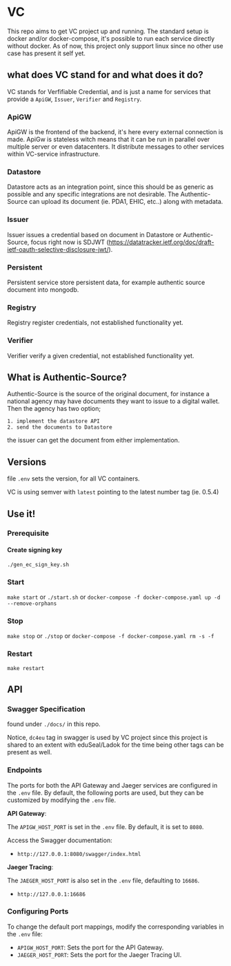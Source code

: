 # VC

This repo aims to get VC project up and running. The standard setup is docker and/or docker-compose, it's possible to run each service directly without docker. As of now, this project only support linux since no other use case has present it self yet. 

## what does VC stand for and what does it do?
VC stands for Verfifiable Credential, and is just a name for services that provide a `ApiGW`, `Issuer`, `Verifier` and `Registry`.


### ApiGW
ApiGW is the frontend of the backend, it's here every external connection is made. ApiGw is stateless witch means that it can be run in parallel over multiple server or even datacenters.
It distribute messages to other services within VC-service infrastructure.

### Datastore
Datastore acts as an integration point, since this should be as generic as possible and any specific integrations are not desirable. The Authentic-Source can upload its document (ie. PDA1, EHIC, etc..) along with metadata. 

### Issuer
Issuer issues a credential based on document in Datastore or Authentic-Source, focus right now is SDJWT (https://datatracker.ietf.org/doc/draft-ietf-oauth-selective-disclosure-jwt/).

### Persistent
Persistent service store persistent data, for example authentic source document into mongodb.

### Registry
Registry register credentials, not established functionality yet.

### Verifier
Verifier verify a given credential, not established functionality yet.

## What is Authentic-Source?
Authentic-Source is the source of the original document, for instance a national agency may have documents they want to issue to a digital wallet. Then the agency has two option;
    
    1. implement the datastore API
    2. send the documents to Datastore
    
the issuer can get the document from either implementation.

## Versions

file `.env` sets the version, for all VC containers.

VC is using semver with `latest` pointing to the latest number tag (ie. 0.5.4)

## Use it!

### Prerequisite
#### Create signing key
`./gen_ec_sign_key.sh`

### Start
`make start` or `./start.sh` or `docker-compose -f docker-compose.yaml up -d --remove-orphans`

### Stop
`make stop` or `./stop` or `docker-compose -f docker-compose.yaml rm -s -f`

### Restart
`make restart`

## API 

### Swagger Specification
found under `./docs/` in this repo.

Notice, `dc4eu` tag in swagger is used by VC project since this project is shared to an extent with eduSeal/Ladok for the time being other tags can be present as well.

### Endpoints

The ports for both the API Gateway and Jaeger services are configured in the `.env` file. By default, the following ports are used, but they can be customized by modifying the `.env` file.

**API Gateway**:

The `APIGW_HOST_PORT` is set in the `.env` file. By default, it is set to `8080`.

Access the Swagger documentation:
- `http://127.0.0.1:8080/swagger/index.html`

**Jaeger Tracing**:

The `JAEGER_HOST_PORT` is also set in the `.env` file, defaulting to `16686`.
- `http://127.0.0.1:16686`

### Configuring Ports

To change the default port mappings, modify the corresponding variables in the `.env` file:
- `APIGW_HOST_PORT`: Sets the port for the API Gateway.
- `JAEGER_HOST_PORT`: Sets the port for the Jaeger Tracing UI.